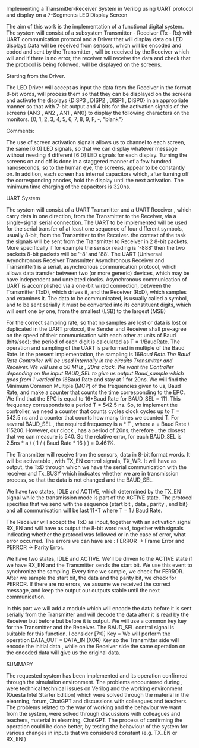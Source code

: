 
Implementing a Transmitter-Receiver System in Verilog using UART protocol and display on a 7-Segments LED Display Screen 

The aim of this work is the implementation of a functional
digital system. The system will consist of a subsystem
Transmitter - Receiver (Tx - Rx) with UART communication protocol and a
Driver that will display data on LED displays.Data will be received from sensors, which will be encoded and
coded and sent by the Transmitter , will be received by the Receiver which will
and if there is no error, the receiver will receive the data and check that the protocol is being followed.
will be displayed on the screens.

Starting from the Driver.

The LED Driver will accept as input the data from the Receiver in the format
8-bit words, will process them so that they can be displayed on the screens and
activate the displays {DISP3 , DISP2 , DISP1 , DISP0} in an appropriate manner
so that with 7-bit output and 4 bits for the activation signals of the screens {AN3 ,
AN2 , AN1 , AN0} to display the following characters on the monitors.
{0, 1, 2, 3, 4, 5, 6, 7, 8, 9, F, -, "blank"}

Comments:

The use of screen activation signals allows us to channel
to each screen, the same [6:0] LED signals, so that we can display whatever message
without needing 4 different [6:0] LED signals for each
display. Turning the screens on and off is done in a staggered manner
of a few hundred nanoseconds, so to the human eye, the screens,
appear to be constantly on. In addition, each screen has internal
capacitors which, after turning off the corresponding anodes,
hold the display until the next activation. The minimum time
charging of the capacitors is 320ns.

UART System

The system will consist of a UART Transmitter and a UART
Receiver , which carry data in one direction, from the
Transmitter to the Receiver, via a single-signal serial connection.
The UART to be implemented will be used for the serial
transfer of at least one sequence of four different
symbols, usually 8-bit, from the Transmitter to the Receiver.
the context of the task the signals will be sent from the
Transmitter to Receiver in 2 8-bit packets. More specifically if
for example the sensor reading is '-888' then the two packets
8-bit packets will be '-8' and '88'.
The UART (Universal Asynchronous Receiver Transmitter
Asynchronous Receiver and Transmitter) is a serial, asynchronous
communication protocol, which allows data transfer
between two (or more generic) devices, which may be
have independent and unrelated clocks. Asynchronous communication
of UART is accomplished via a one-bit wired connection,
between the Transmitter (TxD), which drives it, and the Receiver (RxD),
which samples and examines it. The data to be communicated,
is usually called a symbol, and to be sent serially
it must be converted into its constituent digits, which will
sent one by one, from the smallest (LSB) to the largest (MSB)

For the correct sampling rate, so that no samples are lost or
data is lost or duplicated in the UART protocol, the Sender and
Receiver shall pre-agree on the speed of their communication with each other at
units of Baud (bits/sec); the period of each digit is calculated as T =
1/BaudRate. The operation and sampling of the UART is performed in
multiple of the Baud Rate. In the present implementation,
the sampling is 16*Baud Rate.The Baud Rate Controller will be used internally in the circuits
Transmitter and Receiver. We will use a 50 MHz , 20ns clock.
We want the Controller depending on the input BAUD_SEL to give us output
Baud_sample which goes from 1 vertical to 16*Baud Rate and
stay at 1 for 20ns. We will find the Minimum Common Multiple (MCP)
of the frequencies given to us, Baud Rate, and make a
counter that counts the time corresponding to the EPC.
We find that the EPC is equal to 16*Baud Rate for BAUD_SEL =
111.
This frequency corresponds to a period T = 542.5 ns. So, to
implement the controller, we need a counter that counts cycles
clock cycles up to T = 542.5 ns and a counter that counts how many times
we counted T. For several BAUD_SEL , the required frequency is
a * T , where a = Baud Rate / 115200.
However, our clock , has a period of 20ns, therefore , the closest that
we can measure is 540. So the relative error, for each
BAUD_SEL is 2.5ns * a / ( 1 / ( Baud Rate * 16 ) ) = 0.461%.

The Transmitter will receive from the sensors, data in 8-bit format
words. It will be activatable , with TX_EN control signals,
TX_WR. It will have as output, the TxD through which we have the serial
communication with the receiver and Tx_BUSY which indicates whether we are in
transmission process, so that the data is not changed and the
BAUD_SEL.

We have two states, IDLE and ACTIVE, which
determined by the TX_EN signal while the transmission mode is
part of the ACTIVE state. The protocol specifies that we send
with the sequence {start bit , data , parity , end bit} and all communication will be
last 11*T where T = 1 / Baud Rate.

The Receiver will accept the TxD as input, together with an activation signal
RX_EN and will have as output the 8-bit word read, together with signals
indicating whether the protocol was followed or in the case of
error, what error occurred. The errors we can
have are : FERROR → Frame Error and PERROR → Parity
Error.

We have two states, IDLE and ACTIVE. We'll be driven
to the ACTIVE state if we have RX_EN and the Transmitter sends the
start bit. We use this event to synchronize the
sampling. Every time we sample, we check for
FERROR. After we sample the start bit, the data and the
parity bit, we check for PERROR. If there are no errors,
we assume we received the correct message, and keep the output
our outputs stable until the next communication.

In this part we will add a module which will encode
the data before it is sent serially from the Transmitter and will
decode the data after it is read by the Receiver but before
but before it is output.
We will use a common key key for the Transmitter and the
Receiver.
The BAUD_SEL control signal is suitable for this function.
I consider [7:0] Key =
We will perform the operation DATA_OUT = DATA_IN (XOR) Key
so the Transmitter side will encode the initial
data , while on the Receiver side the same operation on the
encoded data will give us the original data.

SUMMARY

The requested system has been implemented and its operation confirmed
through the simulation environment.
The problems encountered during , were technical
technical issues on Verilog and the working environment (Questa Intel
Starter Edition) which were solved through the material in the elearning, forum,
ChatGPT and discussions with colleagues and teachers.
The problems related to the way of working and the
behaviour we want from the system, were solved through discussions
with colleagues and teachers, material in elearning, ChatGPT.
The process of confirming the operation could be done
better, by testing the behaviour of the system for various
changes in inputs that we considered constant (e.g. TX_EN or RX_EN )
